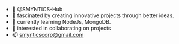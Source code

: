 - 👋 @SMYNTICS-Hub
- 👀 fascinated by creating innovative projects through better ideas.
- 🌱 currently learning NodeJs, MongoDB.
- 💞️ interested in collaborating on projects
- 📫 smynticscorp@gmail.com

<!---
SMYNTICS-Corp/SMYNTICS-Corp is a ✨ special ✨ repository because its `README.md` (this file) appears on your GitHub profile.
You can click the Preview link to take a look at your changes.
--->
